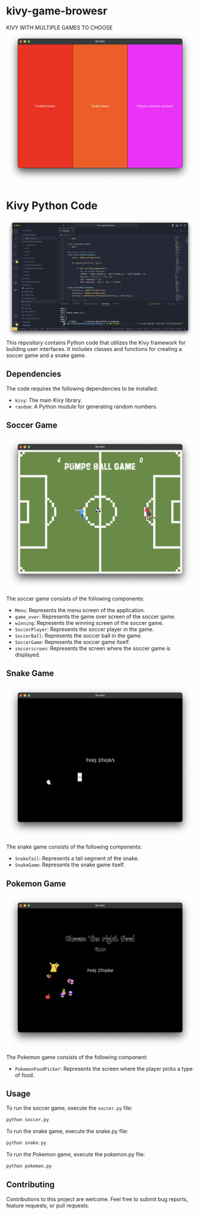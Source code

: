 # kivy-game-browesr
KIVY WITH MULTIPLE GAMES TO CHOOSE
![Alt text](Example_Pics/Screenshot%202024-06-14%20at%2012.05.37.png)


# Kivy Python Code
![alt text](Example_Pics/Screenshot%202024-06-14%20at%2012.09.50.png)
This repository contains Python code that utilizes the Kivy framework for building user interfaces. It includes classes and functions for creating a soccer game and a snake game.

## Dependencies

The code requires the following dependencies to be installed:

- `kivy`: The main Kivy library.
- `random`: A Python module for generating random numbers.

## Soccer Game
![alt text](Example_Pics/Screenshot%202024-06-14%20at%2012.06.14.png)

The soccer game consists of the following components:

- `Menu`: Represents the menu screen of the application.
- `game_over`: Represents the game over screen of the soccer game.
- `winning`: Represents the winning screen of the soccer game.
- `SoccerPlayer`: Represents the soccer player in the game.
- `SoccerBall`: Represents the soccer ball in the game.
- `SoccerGame`: Represents the soccer game itself.
- `soccerscreen`: Represents the screen where the soccer game is displayed.

## Snake Game
![alt text](Example_Pics/Screenshot%202024-06-14%20at%2012.07.21.png)

The snake game consists of the following components:

- `SnakeTail`: Represents a tail segment of the snake.
- `SnakeGame`: Represents the snake game itself.

## Pokemon Game
![alt text](Example_Pics/Screenshot%202024-06-14%20at%2012.09.30.png)

The Pokemon game consists of the following component:

- `PokemonFoodPicker`: Represents the screen where the player picks a type of food.


## Usage

To run the soccer game, execute the `soccer.py` file:

```bash
python soccer.py
```
To run the snake game, execute the snake.py file:
```bash
python snake.py
```
To run the Pokemon game, execute the pokemon.py file:
```bash
python pokemon.py
```
## Contributing
Contributions to this project are welcome. Feel free to submit bug reports, feature requests, or pull requests.
